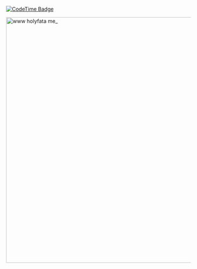 [![CodeTime Badge](https://img.shields.io/endpoint?style=social&color=222&url=https%3A%2F%2Fapi.codetime.dev%2Fv3%2Fusers%2Fshield%3Fuid%3D32315%26minutes%3D10080)](https://codetime.dev)

<img width="1728" height="672" alt="www holyfata me_" src="https://github.com/user-attachments/assets/26859043-a312-44c1-9dba-c8d808a864c2" />
